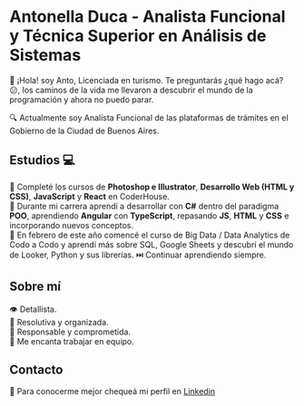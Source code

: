 # Antonella Duca - Analista Funcional y Técnica Superior en Análisis de Sistemas
👋 ¡Hola! soy Anto, Licenciada en turismo. Te preguntarás ¿qué hago acá? :confused:, los caminos de la vida me llevaron a descubrir el mundo de la programación y ahora no puedo parar.

:mag: Actualmente soy Analista Funcional de las plataformas de trámites en el Gobierno de la Ciudad de Buenos Aires.

## Estudios :computer:
:pushpin: Completé los cursos de **Photoshop e Illustrator**, **Desarrollo Web (HTML y CSS)**, **JavaScript** y **React** en CoderHouse.<br>
:pushpin: Durante mi carrera aprendí a desarrollar con **C#** dentro del paradigma **POO**, aprendiendo **Angular** con **TypeScript**, repasando **JS**, **HTML** y **CSS** e incorporando nuevos conceptos.<br>
:pushpin: En febrero de este año comencé el curso de Big Data / Data Analytics de Codo a Codo y aprendí más sobre SQL, Google Sheets y descubrí el mundo de Looker, Python y sus librerías.
:next_track_button: Continuar aprendiendo siempre.

## Sobre mí
:eye: Detallista.<br>
:jigsaw: Resolutiva y organizada.<br>
:1st_place_medal: Responsable y comprometida. <br>
:heart_decoration: Me encanta trabajar en equipo.

## Contacto
:incoming_envelope: Para conocerme mejor chequeá mi perfil en [Linkedin](https://www.linkedin.com/in/antonella-duca/)

<!---
anto-duca/anto-duca is a special ✨ repository because its `README.md` (this file) appears on your GitHub profile.
You can click the Preview link to take a look at your changes.
--->
